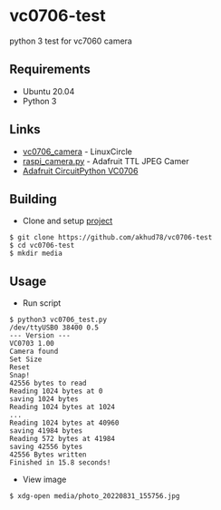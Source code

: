 # vc0706-test
python 3 test for vc7060 camera

## Requirements
- Ubuntu 20.04
- Python 3

## Links
- [vc0706_camera](https://github.com/LinuxCircle/vc0706_camera) - LinuxCircle
- [raspi_camera.py](https://github.com/adafruit/Adafruit-VC0706-Serial-Camera-Library/blob/master/raspi_camera.py) - Adafruit TTL JPEG Camer
- [Adafruit CircuitPython VC0706](https://github.com/adafruit/Adafruit_CircuitPython_VC0706)

## Building
- Clone and setup [project](https://github.com/akhud78/vc0706-test)

```
$ git clone https://github.com/akhud78/vc0706-test
$ cd vc0706-test
$ mkdir media
```

## Usage
- Run script
```
$ python3 vc0706_test.py
/dev/ttyUSB0 38400 0.5
--- Version ---
VC0703 1.00
Camera found
Set Size
Reset
Snap!
42556 bytes to read
Reading 1024 bytes at 0
saving 1024 bytes
Reading 1024 bytes at 1024
...
Reading 1024 bytes at 40960
saving 41984 bytes
Reading 572 bytes at 41984
saving 42556 bytes
42556 Bytes written
Finished in 15.8 seconds!
```
- View image
```
$ xdg-open media/photo_20220831_155756.jpg
```